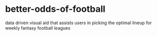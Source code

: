 # better-odds-of-football
data driven visual aid that assists users in picking the optimal lineup for weekly fantasy football leagues
